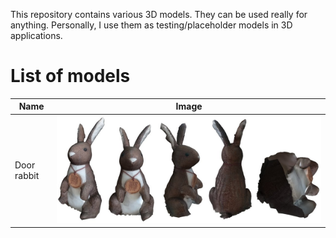 
This repository contains various 3D models. They can be used really for anything. Personally, I use them as testing/placeholder models in 3D applications.

# List of models

| Name        | Image |
|-------------|-------|
| Door rabbit | ![](models/door_rabbit/door_rabbit-preview.jpg) |
